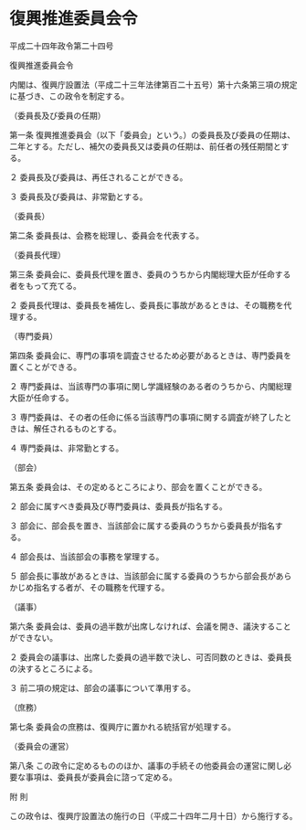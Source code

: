 # 復興推進委員会令

平成二十四年政令第二十四号

復興推進委員会令

内閣は、復興庁設置法（平成二十三年法律第百二十五号）第十六条第三項の規定に基づき、この政令を制定する。

（委員長及び委員の任期）

第一条 復興推進委員会（以下「委員会」という。）の委員長及び委員の任期は、二年とする。ただし、補欠の委員長又は委員の任期は、前任者の残任期間とする。

２ 委員長及び委員は、再任されることができる。

３ 委員長及び委員は、非常勤とする。

（委員長）

第二条 委員長は、会務を総理し、委員会を代表する。

（委員長代理）

第三条 委員会に、委員長代理を置き、委員のうちから内閣総理大臣が任命する者をもって充てる。

２ 委員長代理は、委員長を補佐し、委員長に事故があるときは、その職務を代理する。

（専門委員）

第四条 委員会に、専門の事項を調査させるため必要があるときは、専門委員を置くことができる。

２ 専門委員は、当該専門の事項に関し学識経験のある者のうちから、内閣総理大臣が任命する。

３ 専門委員は、その者の任命に係る当該専門の事項に関する調査が終了したときは、解任されるものとする。

４ 専門委員は、非常勤とする。

（部会）

第五条 委員会は、その定めるところにより、部会を置くことができる。

２ 部会に属すべき委員及び専門委員は、委員長が指名する。

３ 部会に、部会長を置き、当該部会に属する委員のうちから委員長が指名する。

４ 部会長は、当該部会の事務を掌理する。

５ 部会長に事故があるときは、当該部会に属する委員のうちから部会長があらかじめ指名する者が、その職務を代理する。

（議事）

第六条 委員会は、委員の過半数が出席しなければ、会議を開き、議決することができない。

２ 委員会の議事は、出席した委員の過半数で決し、可否同数のときは、委員長の決するところによる。

３ 前二項の規定は、部会の議事について準用する。

（庶務）

第七条 委員会の庶務は、復興庁に置かれる統括官が処理する。

（委員会の運営）

第八条 この政令に定めるもののほか、議事の手続その他委員会の運営に関し必要な事項は、委員長が委員会に諮って定める。

附 則

この政令は、復興庁設置法の施行の日（平成二十四年二月十日）から施行する。
